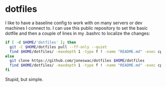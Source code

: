 # dotfiles
I like to have a baseline config to work with on many servers or dev machines I connect to. I can use this public repository to set the basic dotfile and then a couple of lines in my .bashrc to localize the changes:

```bash
if [ -d $HOME/'dotfiles' ]; then
  git -C $HOME/dotfiles pull --ff-only --quiet
  find $HOME/dotfiles/ -maxdepth 1 -type f ! -name "README.md" -exec cp {} $HOME/ \;
else
  git clone https://github.com/joneswac/dotfiles $HOME/dotfiles
  find $HOME/dotfiles/ -maxdepth 1 -type f ! -name "README.md" -exec cp {} $HOME/ \;
fi
```

Stupid, but simple.
